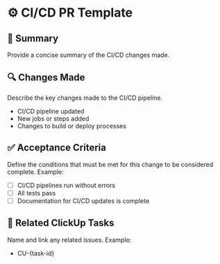# ⚙️ CI/CD PR Template

## 📌 Summary

Provide a concise summary of the CI/CD changes made.

## 🔍 Changes Made

Describe the key changes made to the CI/CD pipeline.

- CI/CD pipeline updated
- New jobs or steps added
- Changes to build or deploy processes

## ✅ Acceptance Criteria

Define the conditions that must be met for this change to be considered complete.
Example:

- [ ] CI/CD pipelines run without errors
- [ ] All tests pass
- [ ] Documentation for CI/CD updates is complete

## 🔗 Related ClickUp Tasks

Name and link any related issues. Example:

- CU-{task-id}

